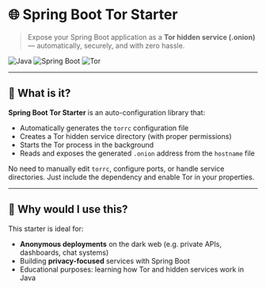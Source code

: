 # 🌐 Spring Boot Tor Starter

> Expose your Spring Boot application as a **Tor hidden service (.onion)** — automatically, securely, and with zero hassle.

![Java](https://img.shields.io/badge/java-17%2B-blue.svg)
![Spring Boot](https://img.shields.io/badge/spring--boot-3.x-brightgreen)
![Tor](https://img.shields.io/badge/tor--network-supported-purple)

---

## 🚀 What is it?

**Spring Boot Tor Starter** is an auto-configuration library that:
- Automatically generates the `torrc` configuration file
- Creates a Tor hidden service directory (with proper permissions)
- Starts the Tor process in the background
- Reads and exposes the generated `.onion` address from the `hostname` file

No need to manually edit `torrc`, configure ports, or handle service directories. Just include the dependency and enable Tor in your properties.

---

## 🧠 Why would I use this?

This starter is ideal for:
- **Anonymous deployments** on the dark web (e.g. private APIs, dashboards, chat systems)
- Building **privacy-focused** services with Spring Boot
- Educational purposes: learning how Tor and hidden services work in Java


